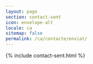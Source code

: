```yaml
---
layout: page
section: contact-sent
icon: envelope-alt
locale: ca
sitemap: false
permalink: /ca/contacte/enviat/
---
```


{% include contact-sent.html %}
